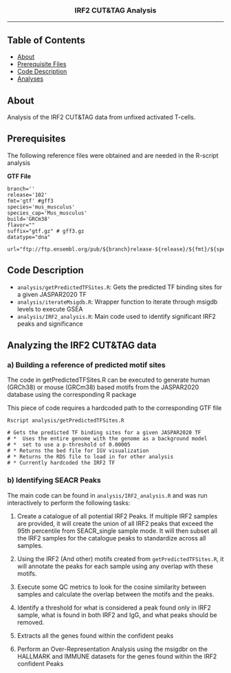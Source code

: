 <h3 align="center">IRF2 CUT&TAG Analysis</h3>

---

## Table of Contents
- [About](#about)
- [Prerequisite Files](#prerequisites)
- [Code Description](#code)
- [Analyses](#analyses)

## About <a name = "about"></a>
Analysis of the IRF2 CUT&TAG data from unfixed activated T-cells.


## Prerequisites <a name = "prerequisites"></a>
The following reference files were obtained and are needed in the R-script analysis

**GTF File**
```
branch=''
release='102'
fmt='gtf' #gff3
species='mus_musculus'
species_cap='Mus_musculus'
build='GRCm38'
flavor=""
suffix="gtf.gz" # gff3.gz
datatype="dna"

url="ftp://ftp.ensembl.org/pub/${branch}release-${release}/${fmt}/${species}/${species_cap}.${build}.${release}.${flavor}${suffix}"
````

## Code Description <a name = "code"></a>

 * `analysis/getPredictedTFSites.R`: Gets the predicted TF binding sites for a given JASPAR2020 TF
 * `analysis/iterateMsigdb.R`: Wrapper function to iterate through msigdb levels to execute GSEA
 * `analysis/IRF2_analysis.R`: Main code used to identify significant IRF2 peaks and significance
 
## Analyzing the IRF2 CUT&TAG data <a name = "analyses"></a>
### a) Building a reference of predicted motif sites
The code in getPredictedTFSites.R can be executed to generate human (GRCh38) or
mouse (GRCm38) based motifs from the JASPAR2020 database using the corresponding
R package

This piece of code requires a hardcoded path to the corresponding GTF file

```
Rscript analysis/getPredictedTFSites.R

# Gets the predicted TF binding sites for a given JASPAR2020 TF
# *  Uses the entire genome with the genome as a background model
# *  set to use a p-threshold of 0.00005
# * Returns the bed file for IGV visualization
# * Returns the RDS file to load in for other analysis
# * Currently hardcoded the IRF2 TF
```

### b) Identifying SEACR Peaks
The main code can be found in `analysis/IRF2_analysis.R` and was run interactively to
perform the following tasks:

1) Create a catalogue of all potential IRF2 Peaks. If multiple IRF2 samples
are provided, it will create the union of all IRF2 peaks that exceed the 95th
percentile from SEACR_single sample mode. It will then subset all the IRF2
samples for the catalogue peaks to standardize across all samples.

2) Using the IRF2 (And other) motifs created from `getPredictedTFSites.R`, it will
annotate the peaks for each sample using any overlap with these motifs.

3) Execute some QC metrics to look for the cosine similarity between samples
and calculate the overlap between the motifs and the peaks.

4) Identify a threshold for what is considered a peak found only in IRF2 sample,
what is found in both IRF2 and IgG, and what peaks should be removed.

5) Extracts all the genes found within the confident peaks

6) Perform an Over-Representation Analysis using the msigdbr on the
HALLMARK and IMMUNE datasets for the genes found within the IRF2 confident Peaks
